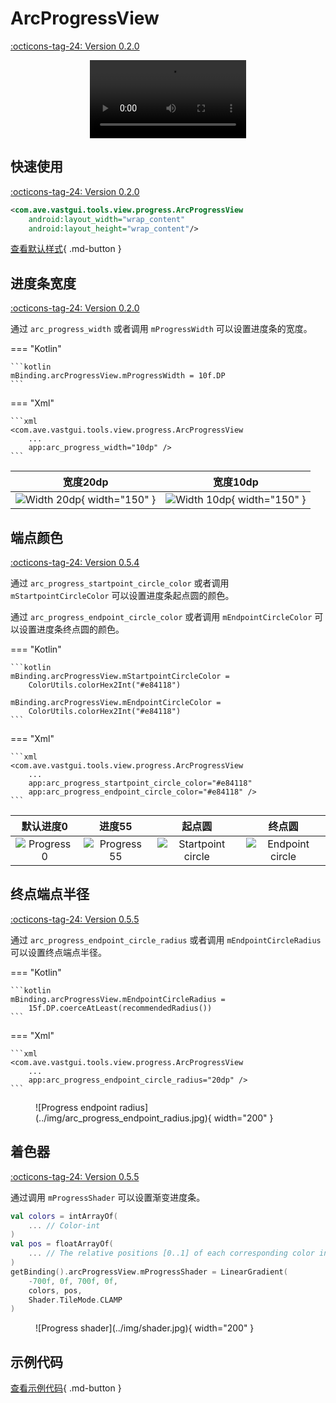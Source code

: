 # ArcProgressView

[:octicons-tag-24: Version 0.2.0](https://ave.entropy2020.cn/version/tools/#020)

<center>
    <video width="250" controls="controls" autoplay="autoplay">
        <source src="../img/arc_progress_view.mp4" type="video/mp4">
    </video>
</center>

## 快速使用

[:octicons-tag-24: Version 0.2.0](https://ave.entropy2020.cn/version/tools/#020)

```xml
<com.ave.vastgui.tools.view.progress.ArcProgressView
    android:layout_width="wrap_content"
    android:layout_height="wrap_content"/>
```

[查看默认样式](https://github.com/SakurajimaMaii/Android-Vast-Extension/blob/develop/libraries/tools/src/main/res/values/styles.xml){ .md-button }

## 进度条宽度

[:octicons-tag-24: Version 0.2.0](https://ave.entropy2020.cn/version/tools/#020)

通过 `arc_progress_width` 或者调用 `mProgressWidth` 可以设置进度条的宽度。

=== "Kotlin"

    ```kotlin
    mBinding.arcProgressView.mProgressWidth = 10f.DP
    ```

=== "Xml"

    ```xml
    <com.ave.vastgui.tools.view.progress.ArcProgressView
        ... 
        app:arc_progress_width="10dp" />
    ```

|                     宽度20dp                     |                     宽度10dp                      |
| :----------------------------------------------: | :-----------------------------------------------: |
| ![Width 20dp](../img/progress_55.jpg){ width="150" } | ![Width 10dp](../img/width_10.jpg){ width="150" } |

## 端点颜色

[:octicons-tag-24: Version 0.5.4](https://ave.entropy2020.cn/version/tools/#054)

通过 `arc_progress_startpoint_circle_color` 或者调用 `mStartpointCircleColor` 可以设置进度条起点圆的颜色。

通过 `arc_progress_endpoint_circle_color` 或者调用 `mEndpointCircleColor` 可以设置进度条终点圆的颜色。

=== "Kotlin"

    ```kotlin
    mBinding.arcProgressView.mStartpointCircleColor =
        ColorUtils.colorHex2Int("#e84118")

    mBinding.arcProgressView.mEndpointCircleColor = 
        ColorUtils.colorHex2Int("#e84118")
    ```

=== "Xml"

    ```xml
    <com.ave.vastgui.tools.view.progress.ArcProgressView
        ... 
        app:arc_progress_startpoint_circle_color="#e84118"
        app:arc_progress_endpoint_circle_color="#e84118" />
    ```

|              默认进度0               |                 进度55                 |                       起点圆                       |                     终点圆                     |
| :----------------------------------: | :------------------------------------: | :------------------------------------------------: | :--------------------------------------------: |
| ![Progress 0](../img/progress_0.jpg) | ![Progress 55](../img/progress_55.jpg) | ![Startpoint circle](../img/startpoint_circle.jpg) | ![Endpoint circle](../img/endpoint_circle.jpg) |

## 终点端点半径

[:octicons-tag-24: Version 0.5.5](https://ave.entropy2020.cn/version/tools/#055)

通过 `arc_progress_endpoint_circle_radius` 或者调用 `mEndpointCircleRadius` 可以设置终点端点半径。

=== "Kotlin"

    ```kotlin
    mBinding.arcProgressView.mEndpointCircleRadius = 
        15f.DP.coerceAtLeast(recommendedRadius())
    ```

=== "Xml"

    ```xml
    <com.ave.vastgui.tools.view.progress.ArcProgressView
        ... 
        app:arc_progress_endpoint_circle_radius="20dp" />
    ```

<figure markdown>
  ![Progress endpoint radius](../img/arc_progress_endpoint_radius.jpg){ width="200" }
</figure>

## 着色器

[:octicons-tag-24: Version 0.5.5](https://ave.entropy2020.cn/version/tools/#055)

通过调用 `mProgressShader` 可以设置渐变进度条。

```kotlin
val colors = intArrayOf(
    ... // Color-int
)
val pos = floatArrayOf(
    ... // The relative positions [0..1] of each corresponding color in the colors array.
)
getBinding().arcProgressView.mProgressShader = LinearGradient(
    -700f, 0f, 700f, 0f,
    colors, pos,
    Shader.TileMode.CLAMP
)
```

<figure markdown>
  ![Progress shader](../img/shader.jpg){ width="200" }
</figure>

## 示例代码

[查看示例代码](https://github.com/SakurajimaMaii/Android-Vast-Extension/blob/develop/app/src/main/kotlin/com/ave/vastgui/app/activity/view/ArcProgressViewActivity.kt){ .md-button }
